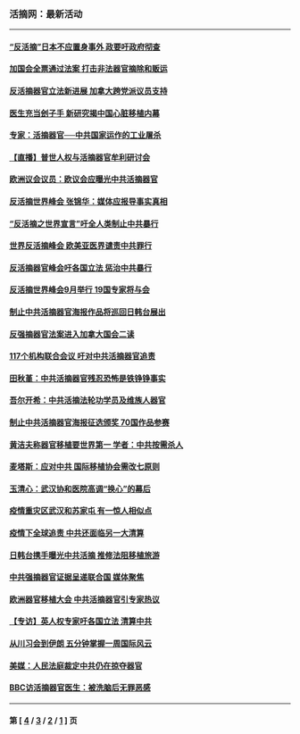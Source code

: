 ### 活摘网：最新活动
---
#### [“反活摘”日本不应置身事外 政要吁政府彻查](../../pages/nf5883/n13971188.md?05010430) 
#### [加国会全票通过法案 打击非法器官摘除和贩运](../../pages/nf5883/n13884924.md?05010430) 
#### [反活摘器官立法新进展 加拿大跨党派议员支持](../../pages/nf5883/n13876061.md?05010430) 
#### [医生充当刽子手 新研究揭中国心脏移植内幕](../../pages/nf5883/n13772291.md?05010430) 
#### [专家：活摘器官──中共国家运作的工业屠杀](../../pages/nf5883/n13761178.md?05010430) 
#### [【直播】普世人权与活摘器官牟利研讨会](../../pages/nf5883/n13425146.md?05010430) 
#### [欧洲议会议员：欧议会应曝光中共活摘器官](../../pages/nf5883/n13336571.md?05010430) 
#### [反活摘世界峰会 张锦华：媒体应报导事实真相](../../pages/nf5883/n13278502.md?05010430) 
#### [“反活摘之世界宣言”吁全人类制止中共暴行](../../pages/nf5883/n13259730.md?05010430) 
#### [世界反活摘峰会 欧美亚医界谴责中共罪行](../../pages/nf5883/n13253550.md?05010430) 
#### [反活摘器官峰会吁各国立法 惩治中共暴行](../../pages/nf5883/n13245052.md?05010430) 
#### [反活摘世界峰会9月举行 19国专家将与会](../../pages/nf5883/n13201492.md?05010430) 
#### [制止中共活摘器官海报作品将巡回日韩台展出](../../pages/nf5883/n13177791.md?05010430) 
#### [反强摘器官法案进入加拿大国会二读](../../pages/nf5883/n13033450.md?05010430) 
#### [117个机构联合会议 吁对中共活摘器官追责](../../pages/nf5883/n12775087.md?05010430) 
#### [田秋堇：中共活摘器官残忍恐怖是铁铮铮事实](../../pages/nf5883/n12702148.md?05010430) 
#### [吾尔开希：中共活摘法轮功学员及维族人器官](../../pages/nf5883/n12693197.md?05010430) 
#### [制止中共活摘器官海报征选颁奖 70国作品参赛](../../pages/nf5883/n12692050.md?05010430) 
#### [黄洁夫称器官移植要世界第一 学者：中共按需杀人](../../pages/nf5883/n12572329.md?05010430) 
#### [麦塔斯：应对中共 国际移植协会需改七原则](../../pages/nf5883/n12514711.md?05010430) 
#### [玉清心：武汉协和医院高调“换心”的幕后](../../pages/nf5883/n12298730.md?05010430) 
#### [疫情重灾区武汉和苏家屯 有一惊人相似点](../../pages/nf5883/n12150824.md?05010430) 
#### [疫情下全球追责 中共还面临另一大清算](../../pages/nf5883/n12070397.md?05010430) 
#### [日韩台携手曝光中共活摘 推修法阻移植旅游](../../pages/nf5883/n11712046.md?05010430) 
#### [中共强摘器官证据呈递联合国 媒体聚焦](../../pages/nf5883/n11546426.md?05010430) 
#### [欧洲器官移植大会 中共活摘器官引专家热议](../../pages/nf5883/n11539095.md?05010430) 
#### [【专访】英人权专家吁各国立法 清算中共](../../pages/nf5883/n11367315.md?05010430) 
#### [从川习会到伊朗 五分钟掌握一周国际风云](../../pages/nf5883/n11338520.md?05010430) 
#### [美媒：人民法庭裁定中共仍在掠夺器官](../../pages/nf5883/n11334897.md?05010430) 
#### [BBC访活摘器官医生：被洗脑后无罪恶感](../../pages/nf5883/n11335935.md?05010430) 

---
#### 第 [ [4](./4.md?05010430) / [3](./3.md?05010430) / [2](./2.md?05010430) / [1](./1.md?05010430) ] 页
